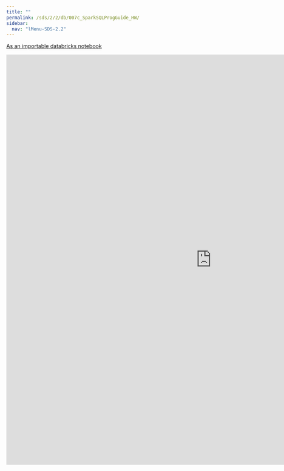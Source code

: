 ```yaml
---
title: ""
permalink: /sds/2/2/db/007c_SparkSQLProgGuide_HW/
sidebar:
  nav: "lMenu-SDS-2.2"
---
```


[As an importable databricks notebook](https://lamastex.github.io/scalable-data-science/sds/2/2/db/007c_SparkSQLProgGuide_HW.html)

<iframe src="https://lamastex.github.io/scalable-data-science/sds/2/2/db/007c_SparkSQLProgGuide_HW" width="1080" height="1080" frameborder="0"></iframe>
